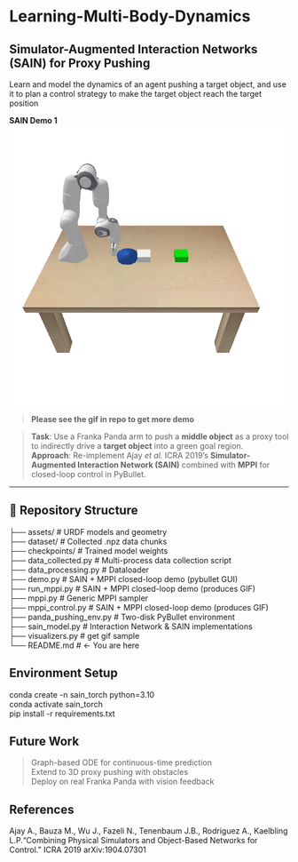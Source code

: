 # Learning-Multi-Body-Dynamics
## Simulator-Augmented Interaction Networks (SAIN) for Proxy Pushing  
Learn and model the dynamics of an agent pushing a target object, and use it to plan a control strategy to make the target object reach the target position  

**SAIN Demo 1**  
![SAIN Demo2](pushing_visualization_1.gif)
>**Please see the gif in repo to get more demo**

> **Task**: Use a Franka Panda arm to push a **middle object**  as a proxy tool to indirectly drive a **target object**  into a green goal region.    
> **Approach**: Re-implement Ajay *et al.* ICRA 2019’s **Simulator-Augmented Interaction Network (SAIN)** combined with **MPPI** for closed-loop control in PyBullet.  

---

## 📂 Repository Structure  
├── assets/ # URDF models and geometry  
├── dataset/ # Collected .npz data chunks   
├── checkpoints/ # Trained model weights   
├── data_collected.py # Multi-process data collection script  
├── data_processing.py # Dataloader   
├── demo.py # SAIN + MPPI closed-loop demo (pybullet GUI)   
├── run_mppi.py # SAIN + MPPI closed-loop demo (produces GIF)   
├── mppi.py # Generic MPPI sampler   
├── mppi_control.py # SAIN + MPPI closed-loop demo (produces GIF)   
├── panda_pushing_env.py # Two-disk PyBullet environment   
├── sain_model.py # Interaction Network & SAIN implementations   
├── visualizers.py # get gif sample  
└── README.md # ← You are here  

## Environment Setup
conda create -n sain_torch python=3.10  
conda activate sain_torch  
pip install -r requirements.txt  

## Future Work
> Graph-based ODE for continuous-time prediction  
> Extend to 3D proxy pushing with obstacles  
> Deploy on real Franka Panda with vision feedback  

## References
Ajay A., Bauza M., Wu J., Fazeli N., Tenenbaum J.B., Rodriguez A., Kaelbling L.P.“Combining Physical Simulators and Object-Based Networks for Control.” ICRA 2019 arXiv:1904.07301  
